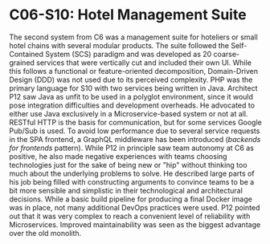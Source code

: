 # C06-S10: Hotel Management Suite

The second system from C6 was a management suite for hoteliers or small hotel chains with several modular products. The suite followed the Self-Contained System (SCS) paradigm and was developed as 20 coarse-grained services that were vertically cut and included their own UI. While this follows a functional or feature-oriented decomposition, Domain-Driven Design (DDD) was not used due to its perceived complexity. PHP was the primary language for S10 with two services being written in Java. Architect P12 saw Java as unfit to be used in a polyglot environment, since it would pose integration difficulties and development overheads. He advocated to either use Java exclusively in a Microservice-based system or not at all. RESTful HTTP is the basis for communication, but for some services Google Pub/Sub is used. To avoid low performance due to several service requests in the SPA frontend, a GraphQL middleware has been introduced (*backends for frontends* pattern). While P12 in principle saw team autonomy at C6 as positive, he also made negative experiences with teams choosing technologies just for the sake of being new or "hip" without thinking too much about the underlying problems to solve. He described large parts of his job being filled with constructing arguments to convince teams to be a bit more sensible and simplistic in their technological and architectural decisions. While a basic build pipeline for producing a final Docker image was in place, not many additional DevOps practices were used. P12 pointed out that it was very complex to reach a convenient level of reliability with Microservices. Improved maintainability was seen as the biggest advantage over the old monolith.